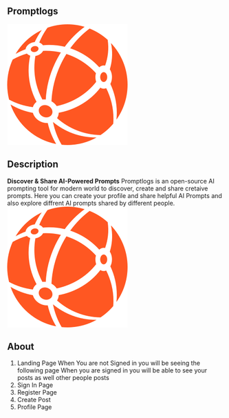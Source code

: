 ## Promptlogs
![PreviewImage](public/assets/images/logo.svg)

## Description
**Discover & Share AI-Powered Prompts**
Promptlogs is an open-source AI prompting tool for modern world to discover, create and share cretaive prompts.
Here you can create your profile and share helpful AI Prompts and also explore diffrent AI prompts shared by different people.
![Landing Page](public/assets/images/logo.svg)
## About
1. Landing Page
  When You are not Signed in you will be seeing the following page
  When you are signed in you will be able to see your posts as well other people posts
2. Sign In Page
3. Register Page
4. Create Post
5. Profile Page 
